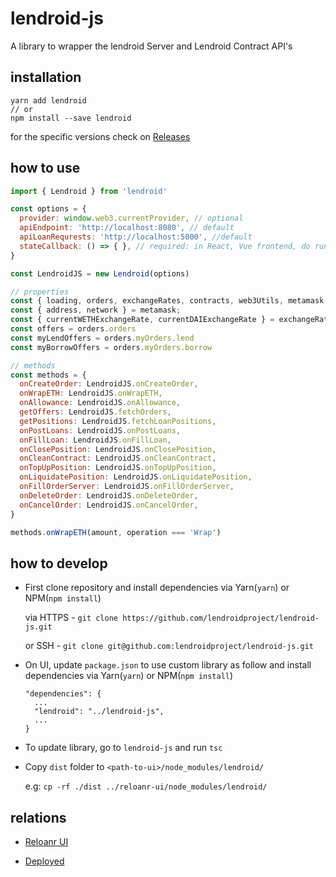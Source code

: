 # lendroid-js

A library to wrapper the lendroid Server and Lendroid Contract API's

## installation

```
yarn add lendroid
// or
npm install --save lendroid
```

for the specific versions check on [Releases](https://github.com/lendroidproject/lendroid-js/releases)

## how to use


```javascript
import { Lendroid } from 'lendroid'

const options = {
  provider: window.web3.currentProvider, // optional
  apiEndpoint: 'http://localhost:8080', // default
  apiLoanRequrests: 'http://localhost:5000', //default
  stateCallback: () => { }, // required: in React, Vue frontend, do run `this.forceUpdate()`
}

const LendroidJS = new Lendroid(options)

// properties
const { loading, orders, exchangeRates, contracts, web3Utils, metamask = {} } = LendroidJS
const { address, network } = metamask;
const { currentWETHExchangeRate, currentDAIExchangeRate } = exchangeRates
const offers = orders.orders
const myLendOffers = orders.myOrders.lend
const myBorrowOffers = orders.myOrders.borrow

// methods
const methods = {
  onCreateOrder: LendroidJS.onCreateOrder,
  onWrapETH: LendroidJS.onWrapETH,
  onAllowance: LendroidJS.onAllowance,
  getOffers: LendroidJS.fetchOrders,
  getPositions: LendroidJS.fetchLoanPositions,
  onPostLoans: LendroidJS.onPostLoans,
  onFillLoan: LendroidJS.onFillLoan,
  onClosePosition: LendroidJS.onClosePosition,
  onCleanContract: LendroidJS.onCleanContract,
  onTopUpPosition: LendroidJS.onTopUpPosition,
  onLiquidatePosition: LendroidJS.onLiquidatePosition,
  onFillOrderServer: LendroidJS.onFillOrderServer,
  onDeleteOrder: LendroidJS.onDeleteOrder,
  onCancelOrder: LendroidJS.onCancelOrder,
}

methods.onWrapETH(amount, operation === 'Wrap')
```

## how to develop

- First clone repository and install dependencies via Yarn(`yarn`) or NPM(`npm install`)

  via HTTPS - `git clone https://github.com/lendroidproject/lendroid-js.git`

  or SSH - `git clone git@github.com:lendroidproject/lendroid-js.git`

- On UI, update `package.json` to use custom library as follow and install dependencies via Yarn(`yarn`) or NPM(`npm install`)

  ```
  "dependencies": {
    ...
    "lendroid": "../lendroid-js",
    ...
  }
  ```

- To update library, go to `lendroid-js` and run `tsc`

- Copy `dist` folder to `<path-to-ui>/node_modules/lendroid/`

  e.g: `cp -rf ./dist ../reloanr-ui/node_modules/lendroid/`

## relations

- [Reloanr UI](https://github.com/lendroidproject/reloanr-ui)

- [Deployed](https://app.reloanr.com)
